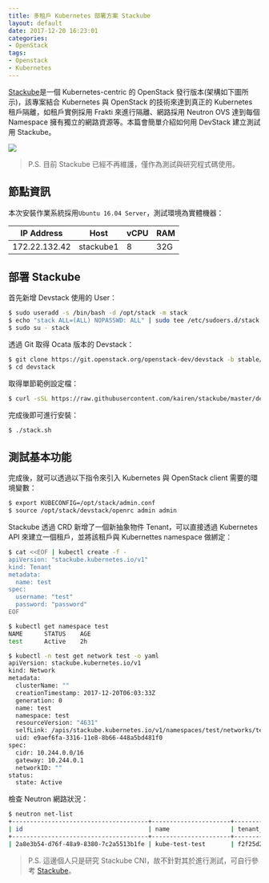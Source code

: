 ```yaml
---
title: 多租戶 Kubernetes 部署方案 Stackube
layout: default
date: 2017-12-20 16:23:01
categories:
- OpenStack
tags:
- Openstack
- Kubernetes
---
```

[Stackube](https://github.com/openstack/stackube)是一個 Kubernetes-centric 的 OpenStack 發行版本(架構如下圖所示)，該專案結合 Kubernetes 與 OpenStack 的技術來達到真正的 Kubernetes 租戶隔離，如租戶實例採用 Frakti 來進行隔離、網路採用 Neutron OVS 達到每個 Namespace 擁有獨立的網路資源等。本篇會簡單介紹如何用 DevStack 建立測試用 Stackube。

<!--more-->

![](/images/openstack/stackube-arch.png)

> P.S. 目前 Stackube 已經不再維護，僅作為測試與研究程式碼使用。

## 節點資訊
本次安裝作業系統採用`Ubuntu 16.04 Server`，測試環境為實體機器：

| IP Address    | Host     | vCPU | RAM |
|---------------|----------|------|-----|
| 172.22.132.42 | stackube1| 8    | 32G |

## 部署 Stackube
首先新增 Devstack 使用的 User：
```sh
$ sudo useradd -s /bin/bash -d /opt/stack -m stack
$ echo "stack ALL=(ALL) NOPASSWD: ALL" | sudo tee /etc/sudoers.d/stack
$ sudo su - stack
```

透過 Git 取得 Ocata 版本的 Devstack：
```sh
$ git clone https://git.openstack.org/openstack-dev/devstack -b stable/ocata
$ cd devstack
```

取得單節範例設定檔：
```sh
$ curl -sSL https://raw.githubusercontent.com/kairen/stackube/master/devstack/local.conf.sample -o local.conf
```

完成後即可進行安裝：
```sh
$ ./stack.sh
```

## 測試基本功能
完成後，就可以透過以下指令來引入 Kubernetes 與 OpenStack client 需要的環境變數：
```sh
$ export KUBECONFIG=/opt/stack/admin.conf
$ source /opt/stack/devstack/openrc admin admin
```

Stackube 透過 CRD 新增了一個新抽象物件 Tenant，可以直接透過 Kubernetes API 來建立一個租戶，並將該租戶與 Kubernettes namespace 做綁定：
```sh
$ cat <<EOF | kubectl create -f -
apiVersion: "stackube.kubernetes.io/v1"
kind: Tenant
metadata:
  name: test
spec:
  username: "test"
  password: "password"
EOF

$ kubectl get namespace test
NAME      STATUS    AGE
test      Active    2h

$ kubectl -n test get network test -o yaml
apiVersion: stackube.kubernetes.io/v1
kind: Network
metadata:
  clusterName: ""
  creationTimestamp: 2017-12-20T06:03:33Z
  generation: 0
  name: test
  namespace: test
  resourceVersion: "4631"
  selfLink: /apis/stackube.kubernetes.io/v1/namespaces/test/networks/test
  uid: e9aef6fa-3316-11e8-8b66-448a5bd481f0
spec:
  cidr: 10.244.0.0/16
  gateway: 10.244.0.1
  networkID: ""
status:
  state: Active
```

檢查 Neutron 網路狀況：
```sh
$ neutron net-list
+--------------------------------------+----------------------+----------------------------------+----------------------------------------------------------+
| id                                   | name                 | tenant_id                        | subnets                                                  |
+--------------------------------------+----------------------+----------------------------------+----------------------------------------------------------+
| 2a8e3b54-d76f-48a9-8380-7c2a5513b1fe | kube-test-test       | f2f25d24fd9a4616bff41b018e8725d2 | 625909a9-6abf-4661-b259-ffc625bdf681 10.244.0.0/16       |
```

> P.S. 這邊個人只是研究 Stackube CNI，故不針對其於進行測試，可自行參考 [Stackube](https://stackube.readthedocs.io/en/latest/user_guide.html)。
